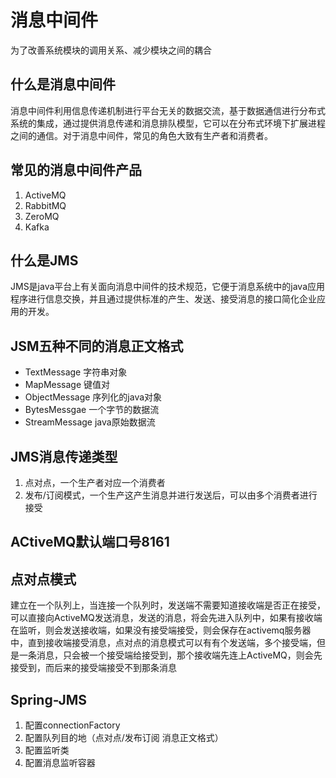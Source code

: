 # 消息中间件
为了改善系统模块的调用关系、减少模块之间的耦合

## 什么是消息中间件

消息中间件利用信息传递机制进行平台无关的数据交流，基于数据通信进行分布式系统的集成，通过提供消息传递和消息排队模型，它可以在分布式环境下扩展进程之间的通信。对于消息中间件，常见的角色大致有生产者和消费者。

## 常见的消息中间件产品

1. ActiveMQ
2. RabbitMQ
3. ZeroMQ
4. Kafka

## 什么是JMS

JMS是java平台上有关面向消息中间件的技术规范，它便于消息系统中的java应用程序进行信息交换，并且通过提供标准的产生、发送、接受消息的接口简化企业应用的开发。

## JSM五种不同的消息正文格式

* TextMessage 字符串对象
* MapMessage 键值对
* ObjectMessage 序列化的java对象
* BytesMessgae 一个字节的数据流
* StreamMessage java原始数据流

## JMS消息传递类型

1. 点对点，一个生产者对应一个消费者
2. 发布/订阅模式，一个生产这产生消息并进行发送后，可以由多个消费者进行接受

## ACtiveMQ默认端口号8161

## 点对点模式

建立在一个队列上，当连接一个队列时，发送端不需要知道接收端是否正在接受，可以直接向ActiveMQ发送消息，发送的消息，将会先进入队列中，如果有接收端在监听，则会发送接收端，如果没有接受端接受，则会保存在activemq服务器中，直到接收端接受消息，点对点的消息模式可以有有个发送端，多个接受端，但是一条消息，只会被一个接受端给接受到，那个接收端先连上ActiveMQ，则会先接受到，而后来的接受端接受不到那条消息

## Spring-JMS

1. 配置connectionFactory
2. 配置队列目的地（点对点/发布订阅 消息正文格式）
3. 配置监听类
4. 配置消息监听容器